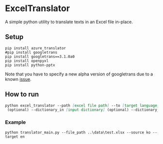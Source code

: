 # ExcelTranslator
A simple python utility to translate texts in an Excel file in-place.

## Setup
```buildoutcfg
pip install azure_translator
#pip install googletrans
pip install googletrans==3.1.0a0
pip install openpyxl
pip install python-pptx

```
Note that you have to specify a new alpha version of googletrans due to a known
[issue](https://stackoverflow.com/questions/52455774/googletrans-stopped-working-with-error-nonetype-object-has-no-attribute-group).


## How to run
```markdown
python excel_translator --path [excel file path] --to [target language] --from [source language]
 (optional) --dictionary_in [input dictionary] (optional) --dictionary_out [output dictionary]
```

### Example
```buildoutcfg
python translator_main.py --file_path ..\data\test.xlsx --source ko --target en

```